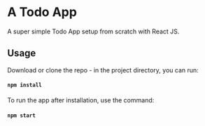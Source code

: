 # A Todo App

A super simple Todo App setup from scratch with React JS.

## Usage

Download or clone the repo - in the project directory, you can run:
#### `npm install`

To run the app after installation, use the command:
#### `npm start`
